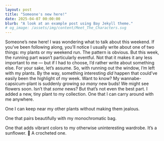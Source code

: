 ```yaml
---
layout: post
title: "Someone's new here!"
date: 2025-04-07 00:00:00
blurb: "A look at an example post using Bay Jekyll theme."
# og_image: /assets/img/content/Meet_The_Characters.svg
---
```


Someone’s new here!
I was wondering what to talk about this weekend. If you’ve been following along, you’ll notice I usually write about one of two things: my plants or my weekend run. The pattern is obvious.
But this week, the running part wasn’t particularly eventful. Not that it makes it any less important to me — but if I had to choose, I’d rather write about something else. For your sake, let’s assume.
So, with running out the window, I’m left with my plants.
By the way, something interesting <i>did</i> happen that could’ve easily been the highlight of my week.
Want to know?
My wannabe-capsicum-plant is suddenly growing <i>so many</i> new buds! We might see flowers soon. Isn’t that <i>some</i> news?
But that’s not even the best part.
I added a new, tiny plant to my collection.
One that I can carry around with me anywhere.

One I can keep near my other plants without making them jealous.

One that pairs beautifully with my monochromatic bag.

One that adds vibrant colors to my otherwise uninteresting wardrobe.
It’s a sunflower. 🌻
A crocheted one.
